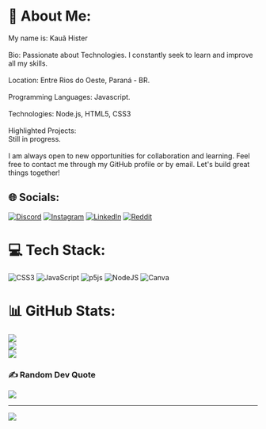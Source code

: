# 💫 About Me:
My name is: Kauã Hister<br><br>Bio: Passionate about Technologies. I constantly seek to learn and improve all my skills.<br><br>Location: Entre Rios do Oeste, Paraná - BR.<br><br>Programming Languages: Javascript.<br><br>Technologies: Node.js, HTML5, CSS3<br><br>Highlighted Projects:<br>Still in progress.<br><br>I am always open to new opportunities for collaboration and learning. Feel free to contact me through my GitHub profile or by email. Let's build great things together!


## 🌐 Socials:
[![Discord](https://img.shields.io/badge/Discord-%237289DA.svg?logo=discord&logoColor=white)](https://discord.gg/Ka®#0001) [![Instagram](https://img.shields.io/badge/Instagram-%23E4405F.svg?logo=Instagram&logoColor=white)](https://instagram.com/kauahister) [![LinkedIn](https://img.shields.io/badge/LinkedIn-%230077B5.svg?logo=linkedin&logoColor=white)](https://linkedin.com/in/kauahister) [![Reddit](https://img.shields.io/badge/Reddit-%23FF4500.svg?logo=Reddit&logoColor=white)](https://reddit.com/user/kah_ww) 

# 💻 Tech Stack:
![CSS3](https://img.shields.io/badge/css3-%231572B6.svg?style=for-the-badge&logo=css3&logoColor=white) ![JavaScript](https://img.shields.io/badge/javascript-%23323330.svg?style=for-the-badge&logo=javascript&logoColor=%23F7DF1E) ![p5js](https://img.shields.io/badge/p5.js-ED225D?style=for-the-badge&logo=p5.js&logoColor=FFFFFF) ![NodeJS](https://img.shields.io/badge/node.js-6DA55F?style=for-the-badge&logo=node.js&logoColor=white) ![Canva](https://img.shields.io/badge/Canva-%2300C4CC.svg?style=for-the-badge&logo=Canva&logoColor=white)
# 📊 GitHub Stats:
![](https://github-readme-stats.vercel.app/api?username=kauahister&theme=blue-green&hide_border=false&include_all_commits=true&count_private=true)<br/>
![](https://github-readme-streak-stats.herokuapp.com/?user=kauahister&theme=blue-green&hide_border=false)<br/>
![](https://github-readme-stats.vercel.app/api/top-langs/?username=kauahister&theme=blue-green&hide_border=false&include_all_commits=true&count_private=true&layout=compact)

### ✍️ Random Dev Quote
![](https://quotes-github-readme.vercel.app/api?type=horizontal&theme=tokyonight)

---
[![](https://visitcount.itsvg.in/api?id=kauahister&icon=2&color=1)](https://visitcount.itsvg.in)

<!-- Proudly created with GPRM ( https://gprm.itsvg.in ) -->

